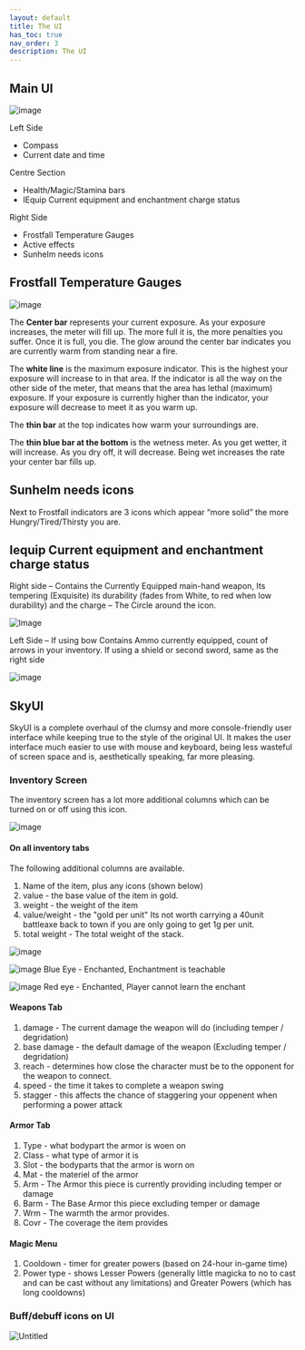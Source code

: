 ```yaml
---
layout: default
title: The UI
has_toc: true
nav_order: 3
description: The UI
---
```


## Main UI

![image](https://user-images.githubusercontent.com/26418143/156928459-97ebb094-a55f-4528-8b04-e13b09afa650.png)


Left Side

* Compass
* Current date and time

Centre Section

* Health/Magic/Stamina bars
* IEquip Current equipment and enchantment charge status

Right Side

* Frostfall Temperature Gauges
* Active effects
* Sunhelm needs icons


## Frostfall Temperature Gauges

![image](https://user-images.githubusercontent.com/26418143/156928451-23af3960-f610-4a7d-b93f-d0ad6f63dd3f.png)


The **Center bar** represents your current exposure. As your exposure increases, the meter will fill up. The more full it is, the more penalties you suffer. Once it is full, you die. The glow around the center bar indicates you are currently warm from standing near a fire.

The **white line** is the maximum exposure indicator. This is the highest your exposure will increase to in that area. If the indicator is all the way on the other side of the meter, that means that the area has lethal (maximum) exposure. If your exposure is currently higher than the indicator, your exposure will decrease to meet it as you warm up.

The **thin bar** at the top indicates how warm your surroundings are.

The **thin blue bar at the bottom** is the wetness meter. As you get wetter, it will increase. As you dry off, it will decrease. Being wet increases the rate your center bar fills up.


## Sunhelm needs icons

Next to Frostfall indicators are 3 icons which appear “more solid” the more Hungry/Tired/Thirsty you are.




## Iequip Current equipment and enchantment charge status 

Right side – Contains the Currently Equipped main-hand weapon, Its tempering (Exquisite) its durability (fades from White, to red when low durability) and the charge – The Circle around the icon.

![Image](https://user-images.githubusercontent.com/26418143/156928380-4b6c1d22-d476-4fb3-9655-7e993734066c.png)


Left Side – If using bow Contains Ammo currently equipped, count of arrows in your inventory. If using a shield or second sword, same as the right side

![image](https://user-images.githubusercontent.com/26418143/156928405-724d426a-9540-4a2d-b72a-9e62ff2ff203.png)


## SkyUI 

SkyUI is a complete overhaul of the clumsy and more console-friendly user interface while keeping true to the style of the original UI. It makes the user interface much easier to use with mouse and keyboard, being less wasteful of screen space and is, aesthetically speaking, far more pleasing. 

### Inventory Screen

The inventory screen has a lot more additional columns which can be turned on or off using this icon.

![image](https://github.com/Wildlander-mod/wildlander-mod.github.io/assets/26418143/2c47ba71-c14e-4aac-94e7-f9f5fe0e894f)

#### On all inventory tabs

The following additional columns are available.

1. Name of the item, plus any icons (shown below)
1. value - the base value of the item in gold.
1. weight - the weight of the item
1. value/weight - the "gold per unit" Its not worth carrying a 40unit battleaxe back to town if you are only going to get 1g per unit.
1. total weight - The total weight of the stack.

![image](https://user-images.githubusercontent.com/26418143/156928413-eca34ea5-a288-4b9e-90e0-3f1d738f5b38.png)

![image](https://user-images.githubusercontent.com/26418143/157344141-ebdcc425-5601-48a6-bbb2-f47d5381c2f9.png) Blue Eye - Enchanted, Enchantment is teachable

![image](https://user-images.githubusercontent.com/26418143/157344074-8c42d2a3-8214-403b-9bed-cdf82c0d581e.png) Red eye - Enchanted, Player cannot learn the enchant

#### Weapons Tab

1. damage - The current damage the weapon will do (including temper / degridation)
1. base damage - the default damage of the weapon  (Excluding temper / degridation)
1. reach - determines how close the character must be to the opponent for the weapon to connect.
1. speed - the time it takes to complete a weapon swing
1. stagger - this affects the chance of staggering your oppenent when performing a power attack

#### Armor Tab

1. Type - what bodypart the armor is woen on
1. Class - what type of armor it is
1. Slot - the bodyparts that the armor is worn on
1. Mat - the materiel of the armor
1. Arm - The Armor this piece is currently providing including temper or damage
1. Barm - The Base Armor this piece excluding temper or damage
1. Wrm - The warmth the armor provides.
1. Covr - The coverage the item provides

#### Magic Menu

1. Cooldown - timer for greater powers (based on 24-hour in-game time)
1. Power type - shows Lesser Powers (generally little magicka to no to cast and can be cast without any limitations) and Greater Powers (which has long cooldowns)

### Buff/debuff icons on UI

![Untitled](https://github.com/user-attachments/assets/7b464eaa-4a2c-4421-9258-1045912720ed)


